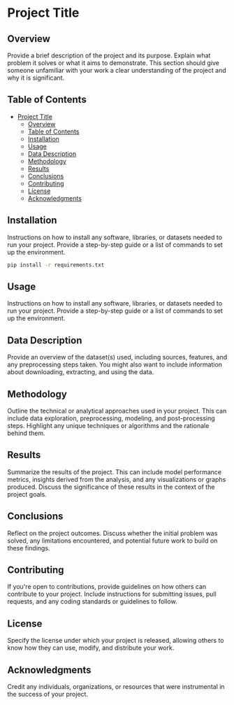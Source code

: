 # Project Title

## Overview
Provide a brief description of the project and its purpose. Explain what problem it solves or what it aims to demonstrate. This section should give someone unfamiliar with your work a clear understanding of the project and why it is significant.

## Table of Contents
- [Project Title](#project-title)
  - [Overview](#overview)
  - [Table of Contents](#table-of-contents)
  - [Installation](#installation)
  - [Usage](#usage)
  - [Data Description](#data-description)
  - [Methodology](#methodology)
  - [Results](#results)
  - [Conclusions](#conclusions)
  - [Contributing](#contributing)
  - [License](#license)
  - [Acknowledgments](#acknowledgments)

## Installation
Instructions on how to install any software, libraries, or datasets needed to run your project. Provide a step-by-step guide or a list of commands to set up the environment.

```bash
pip install -r requirements.txt
```

## Usage
Instructions on how to install any software, libraries, or datasets needed to run your project. Provide a step-by-step guide or a list of commands to set up the environment.

## Data Description
Provide an overview of the dataset(s) used, including sources, features, and any preprocessing steps taken. You might also want to include information about downloading, extracting, and using the data.

## Methodology
Outline the technical or analytical approaches used in your project. This can include data exploration, preprocessing, modeling, and post-processing steps. Highlight any unique techniques or algorithms and the rationale behind them.

## Results
Summarize the results of the project. This can include model performance metrics, insights derived from the analysis, and any visualizations or graphs produced. Discuss the significance of these results in the context of the project goals.

## Conclusions
Reflect on the project outcomes. Discuss whether the initial problem was solved, any limitations encountered, and potential future work to build on these findings.

## Contributing
If you're open to contributions, provide guidelines on how others can contribute to your project. Include instructions for submitting issues, pull requests, and any coding standards or guidelines to follow.

## License
Specify the license under which your project is released, allowing others to know how they can use, modify, and distribute your work.

## Acknowledgments
Credit any individuals, organizations, or resources that were instrumental in the success of your project.
